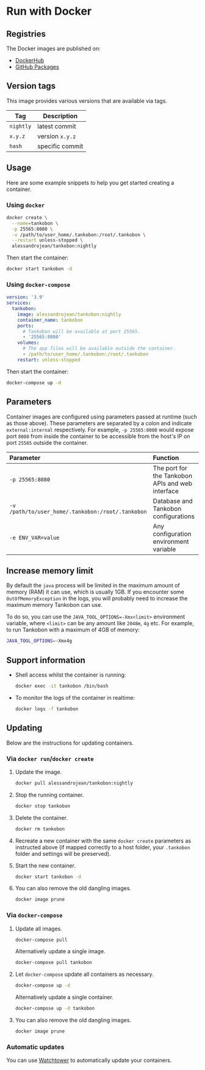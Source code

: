 # Run with Docker

## Registries

The Docker images are published on:

- [DockerHub]
- [GitHub Packages]

[DockerHub]: https://hub.docker.com/r/alessandrojean/tankobon
[GitHub Packages]: https://github.com/users/alessandrojean/packages/container/package/tankobon

## Version tags

This image provides various versions that are available via tags.

| Tag       | Description     |
| --------- | --------------- |
| `nightly` | latest commit   |
| `x.y.z`   | version `x.y.z` |
| `hash`    | specific commit |

## Usage

Here are some example snippets to help you get started creating a container.

### Using `docker`

```bash
docker create \
  --name=tankobon \
  -p 25565:8080 \
  -v /path/to/user_home/.tankobon:/root/.tankobon \
  --restart unless-stopped \
  alessandrojean/tankobon:nightly
```

Then start the container:

```bash
docker start tankobon -d
```

### Using `docker-compose`

```yml
version: '3.9'
services:
  tankobon:
    image: alessandrojean/tankobon:nightly
    container_name: tankobon
    ports:
      # Tankobon will be available at port 25565.
      - '25565:8080'
    volumes:
      # The app files will be available outside the container.
      - /path/to/user_home/.tankobon:/root/.tankobon
    restart: unless-stopped
```

Then start the container:

```bash
docker-compose up -d
```

## Parameters

Container images are configured using parameters passed at runtime (such
as those above). These parameters are separated by a colon and indicate
`external:internal` respectively. For example, `-p 25565:8080` would expose
port `8080` from inside the container to be accessible from the host's IP
on port `25565` outside the container.

| Parameter | Function |
| :-------- | :------- |
| `-p 25565:8080` | The port for the Tankobon APIs and web interface |
| `-v /path/to/user_home/.tankobon:/root/.tankobon` | Database and Tankobon configurations |
| `-e ENV_VAR=value ` | Any configuration environment variable |

## Increase memory limit

By default the `java` process will be limited in the maximum amount of memory
(RAM) it can use, which is usually 1GB. If you encounter some
`OutOfMemoryException` in the logs, you will probably need to increase
the maximum memory Tankobon can use.

To do so, you can use the `JAVA_TOOL_OPTIONS=-Xmx<limit>` environment
variable, where `<limit>` can be any amount like `2048m`, `4g` etc.
For example, to run Tankobon with a maximum of 4GB of memory:

```bash
JAVA_TOOL_OPTIONS=-Xmx4g
```

## Support information

- Shell access whilst the container is running:

  ```bash
  docker exec -it tankobon /bin/bash
  ```
- To monitor the logs of the container in realtime:

  ```bash
  docker logs -f tankobon
  ```

## Updating

Below are the instructions for updating containers.

### Via `docker run`/`docker create`

1. Update the image.

   ```bash
   docker pull alessandrojean/tankobon:nightly
   ```
2. Stop the running container.

   ```bash
   docker stop tankobon
   ```
3. Delete the container.

   ```bash
   docker rm tankobon
   ```
4. Recreate a new container with the same `docker create` parameters
   as instructed above (if mapped correctly to a host folder, your
   `.tankobon` folder and settings will be preserved).
5. Start the new container.

   ```bash
   docker start tankobon -d
   ```
6. You can also remove the old dangling images.

   ```bash
   docker image prune
   ```

### Via `docker-compose`

1. Update all images.

   ```bash
   docker-compose pull
   ```

   Alternatively update a single image.

   ```bash
   docker-compose pull tankobon
   ```
2. Let `docker-compose` update all containers as necessary.

   ```bash
   docker-compose up -d
   ```

   Alternatively update a single container.

   ```bash
   docker-compose up -d tankobon
   ```
3. You can also remove the old dangling images.

   ```bash
   docker image prune
   ```

### Automatic updates

You can use [Watchtower] to automatically update your containers.

[Watchtower]: https://github.com/containrrr/watchtower
